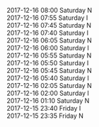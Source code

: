 2017-12-16 08:00 Saturday  N  
2017-12-16 07:55 Saturday  I  
2017-12-16 07:45 Saturday  N  
2017-12-16 07:40 Saturday  I  
2017-12-16 06:05 Saturday  N  
2017-12-16 06:00 Saturday  I  
2017-12-16 05:55 Saturday  N  
2017-12-16 05:50 Saturday  I  
2017-12-16 05:45 Saturday  N  
2017-12-16 05:40 Saturday  I  
2017-12-16 02:05 Saturday  N  
2017-12-16 02:00 Saturday  I  
2017-12-16 01:10 Saturday  N  
2017-12-15 23:40 Friday  I  
2017-12-15 23:35 Friday  N  
